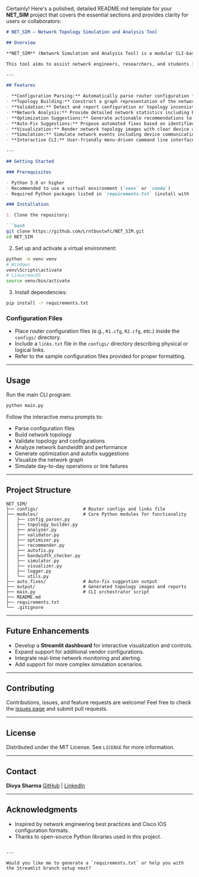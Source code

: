Certainly! Here's a polished, detailed README.md template for your **NET\_SIM** project that covers the essential sections and provides clarity for users or collaborators:

````markdown
# NET_SIM — Network Topology Simulation and Analysis Tool

## Overview

**NET_SIM** (Network Simulation and Analysis Tool) is a modular CLI-based Python application designed to parse Cisco-like router configurations, build and validate network topologies, analyze bandwidth and network health, generate optimization recommendations, visualize network graphs, and simulate network scenarios such as link failures and day-to-day operations.

This tool aims to assist network engineers, researchers, and students in understanding and managing network topologies efficiently with automated analysis and visualization features.

---

## Features

- **Configuration Parsing:** Automatically parse router configuration files and link data.
- **Topology Building:** Construct a graph representation of the network devices and links.
- **Validation:** Detect and report configuration or topology inconsistencies and issues.
- **Network Analysis:** Provide detailed network statistics including bandwidth utilization, bottlenecks, and resiliency.
- **Optimization Suggestions:** Generate actionable recommendations to improve network performance.
- **Auto-Fix Suggestions:** Propose automated fixes based on identified issues.
- **Visualization:** Render network topology images with clear device and link mappings.
- **Simulation:** Simulate network events including device communication and link failures.
- **Interactive CLI:** User-friendly menu-driven command line interface.

---

## Getting Started

### Prerequisites

- Python 3.8 or higher
- Recommended to use a virtual environment (`venv` or `conda`)
- Required Python packages listed in `requirements.txt` (install with `pip install -r requirements.txt`)

### Installation

1. Clone the repository:

```bash
git clone https://github.com/Lrntbootwfc/NET_SIM.git
cd NET_SIM
````

2. Set up and activate a virtual environment:

```bash
python -m venv venv
# Windows
venv\Scripts\activate
# Linux/macOS
source venv/bin/activate
```

3. Install dependencies:

```bash
pip install -r requirements.txt
```

### Configuration Files

* Place router configuration files (e.g., `R1.cfg`, `R2.cfg`, etc.) inside the `configs/` directory.
* Include a `links.txt` file in the `configs/` directory describing physical or logical links.
* Refer to the sample configuration files provided for proper formatting.

---

## Usage

Run the main CLI program:

```bash
python main.py
```

Follow the interactive menu prompts to:

* Parse configuration files
* Build network topology
* Validate topology and configurations
* Analyze network bandwidth and performance
* Generate optimization and autofix suggestions
* Visualize the network graph
* Simulate day-to-day operations or link failures

---

## Project Structure

```
NET_SIM/
├── configs/                 # Router configs and links file
├── modules/                 # Core Python modules for functionality
│   ├── config_parser.py
│   ├── topology_builder.py
│   ├── analyzer.py
│   ├── validator.py
│   ├── optimizer.py
│   ├── recommender.py
│   ├── autofix.py
│   ├── bandwidth_checker.py
│   ├── simulator.py
│   ├── visualizer.py
│   ├── logger.py
│   └── utils.py
├── auto_fixes/              # Auto-fix suggestion output
├── output/                  # Generated topology images and reports
├── main.py                  # CLI orchestrator script
├── README.md
├── requirements.txt
└── .gitignore
```

---

## Future Enhancements

* Develop a **Streamlit dashboard** for interactive visualization and controls.
* Expand support for additional vendor configurations.
* Integrate real-time network monitoring and alerting.
* Add support for more complex simulation scenarios.

---

## Contributing

Contributions, issues, and feature requests are welcome! Feel free to check the [issues page](https://github.com/Lrntbootwfc/NET_SIM/issues) and submit pull requests.

---

## License

Distributed under the MIT License. See `LICENSE` for more information.

---

## Contact

**Divya Sharma**
[GitHub](https://github.com/Lrntbootwfc) | [LinkedIn](https://www.linkedin.com/in/divya-sharma6467)

---

## Acknowledgments

* Inspired by network engineering best practices and Cisco IOS configuration formats.
* Thanks to open-source Python libraries used in this project.

```

---

Would you like me to generate a `requirements.txt` or help you with the Streamlit branch setup next?
```
